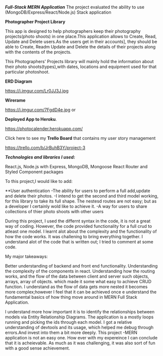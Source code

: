 
***Full-Stack MERN Application***
The project evaluated the ability to use (MongoDB/Express/React/Node.js) Stack application

**Photographer Project Library**

This app is designed to help photographers keep their photography projects(photo shoots) in one place.This application allows to Create, Read, Update and Delete users.As the users get in their accounts], they should be able to Create, Readm Update and Delete the details of their projects along with the contents of the projects. 

 This Photographers' Projects library will mainly hold the information about their photo shoots(types),with  dates, locations and equipment used for that particular photoshoot.



  **ERD Diagram**

 https://i.imgur.com/Lr0JJ3J.jpg


  **Wirerame**

https://i.imgur.com/7FgdD4e.jpg or
  
 **Deployed App to Heroku**.

 https://photocalender.herokuapp.com/



Click here to see my **Trello Board** that contains my user story management

https://trello.com/b/JrBuhB3Y/project-3



***Technologies and libraries I used:***

 React.js,
  Node.js with Express,
 MongoDB,
 Mongoose 
 React Router and Styled Component packages



To this project,I would like to add:

**User authentication
-The ability for  users to perform a full add,update and delete their photos.
-I intend to get the second and third model working, for this library to take its full shape. The nestesd routes are not easy; but as a developer I  certainly wold like to achieve it. 
-A way for users to share collections of thier photo shoots with other users



During this project, I used the differnt syntax in the code, it is not a great way of coding. However, the code provided functionality for a full crud to atleast one model. I learnt alot about the complexity and the functionality of how the code works. It was challening to bring everything together. I understand alot of the code that is written out; I tried to comment at some code.


My major takeaways:

Better understanding of backend and front end functionality. 
Understanding the complexity of the components in react.
Understanding how the routing works, and the flow of the data between client and server such objects, arrays, array of objects. 
which made it some what easy to achieve CRUD function. I understand as the flow of data gets more nested it becomes more complex;however I feel that it can be achieved once e understand the fundamental basics of how thing move around in MERN Full Stack Application. 

I understand more how important it is to identify the relationships between models via Entity Relationship Diagrams. The application is a mostly loops running and picking the ids through each model. I got a relative understanding of devtools and its usage, which helped me debug through errors.And invest into them a bit more deeply. This project -MERN application is not an easy one. How ever with my expereince I can conclude that it is acheievable. As much as it was challenging, it was also sort of fun with a good sense achievement. 







